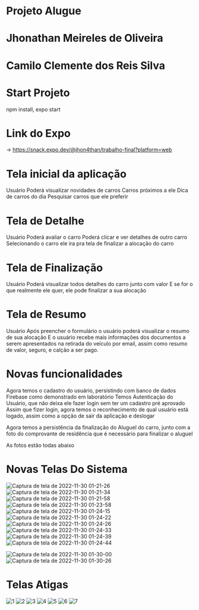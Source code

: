 # Projeto Alugue
# Jhonathan Meireles de Oliveira
# Camilo Clemente dos Reis Silva
# Start Projeto
npm install,
expo start
# Link do Expo
-> https://snack.expo.dev/@jhon4than/trabalho-final?platform=web
# Tela inicial da aplicação
Usuário Poderá visualizar novidades de carros 
Carros próximos a ele
Dica de carros do dia
Pesquisar carros que ele preferir

# Tela de Detalhe
Usuário 
Poderá avaliar o carro 
Poderá clicar e ver detalhes de outro carro
Selecionando o carro ele ira pra tela de finalizar a alocação do carro
# Tela de Finalização
Usuário 
Poderá visualizar todos detalhes do carro junto com  valor
E se for o que realmente ele quer, ele pode  finalizar a sua alocação
# Tela de Resumo
Usuário 
Após preencher o formulário o usuário poderá visualizar o resumo de sua alocação 
E o usuário recebe mais informações dos documentos a serem apresentados na retirada do veículo por email, assim como resumo de valor, seguro, e calção a ser pago.

# Novas funcionalidades
Agora temos o cadastro do usuário, persistindo com banco de dados Firebase como demonstrado em laboratório
Temos Autenticação do Usuário, que não deixa ele fazer login sem ter um cadastro pré aprovado
Assim que fizer login, agora temos o reconhecimento de qual usuário está logado, assim como a opção de sair da aplicação e deslogar

Agora temos a persistência da finalização do Aluguel do carro, junto com a foto do comprovante de residência que é necessário para finalizar o aluguel

As fotos estão todas abaixo


# Novas Telas Do Sistema 
![Captura de tela de 2022-11-30 01-21-26](https://user-images.githubusercontent.com/44447117/204707384-fadf8f81-89f2-49aa-9f6b-7ffcdfb8fbb7.png)
![Captura de tela de 2022-11-30 01-21-34](https://user-images.githubusercontent.com/44447117/204707388-077c1e0c-22bd-403e-ba87-7fef456574a6.png)
![Captura de tela de 2022-11-30 01-21-58](https://user-images.githubusercontent.com/44447117/204707390-2ee4a0b2-e4b7-4fbd-8930-7b965510095d.png)
![Captura de tela de 2022-11-30 01-23-58](https://user-images.githubusercontent.com/44447117/204707394-e4e1f148-f977-44ff-b30e-c2510eaf4425.png)
![Captura de tela de 2022-11-30 01-24-15](https://user-images.githubusercontent.com/44447117/204707396-955511d9-ce20-464f-9fb9-f18d239aa0ac.png)
![Captura de tela de 2022-11-30 01-24-22](https://user-images.githubusercontent.com/44447117/204707400-e4981d73-a053-4035-b813-9ac82da02776.png)
![Captura de tela de 2022-11-30 01-24-26](https://user-images.githubusercontent.com/44447117/204707401-63760916-dbc8-4da9-85e1-0b6629a822ad.png)
![Captura de tela de 2022-11-30 01-24-33](https://user-images.githubusercontent.com/44447117/204707403-85adea9e-5890-4ec9-9d74-62b7583579c4.png)
![Captura de tela de 2022-11-30 01-24-39](https://user-images.githubusercontent.com/44447117/204707405-5443fbb7-65d7-40e2-9c48-2be807b38b85.png)
![Captura de tela de 2022-11-30 01-24-44](https://user-images.githubusercontent.com/44447117/204707408-2aa988e2-1a0c-4066-9eae-310a87c1569b.png)

![Captura de tela de 2022-11-30 01-30-00](https://user-images.githubusercontent.com/44447117/204707920-210eaaf2-f88f-4e34-85b8-86b3b9fa4ad0.png)
![Captura de tela de 2022-11-30 01-30-26](https://user-images.githubusercontent.com/44447117/204707925-aeffc663-f6ac-4775-a356-31027bbd9ef7.png)


# Telas Atigas

![1](https://user-images.githubusercontent.com/44447117/196850649-bb22b343-f718-4c53-a2dd-1aa30c55398f.jpeg)
![2](https://user-images.githubusercontent.com/44447117/196850650-3334d5ca-fb9d-44f2-ae0a-49db4ec2d914.jpeg)
![3](https://user-images.githubusercontent.com/44447117/196850652-99e08f66-bbee-4257-99e7-aaa9808911f4.jpeg)
![4](https://user-images.githubusercontent.com/44447117/196850655-3e7f1f26-e0cf-4010-8798-95602a602fa9.jpeg)
![5](https://user-images.githubusercontent.com/44447117/196850656-610b0c7e-eba0-4261-a12c-21964cfe07d6.jpeg)
![6](https://user-images.githubusercontent.com/44447117/196850657-6a1b2e03-0ade-43aa-a1d0-7a29e7f79d62.jpeg)
![7](https://user-images.githubusercontent.com/44447117/196850660-bcc05459-ea61-42cc-82ab-d93ad4c5dcd0.jpeg)

